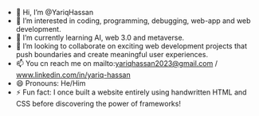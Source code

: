 - 👋 Hi, I’m @YariqHassan
- 👀 I’m interested in coding, programming, debugging, web-app and web development.
- 🌱 I’m currently learning AI, web 3.0 and metaverse. 
- 💞️ I’m looking to collaborate on exciting web development projects that push boundaries and create meaningful user experiences.
- 📫 You cn reach me on mailto:yariqhassan2023@gmail.com / www.linkedin.com/in/yariq-hassan
- 😄 Pronouns: He/Him
- ⚡ Fun fact: I once built a website entirely using handwritten HTML and CSS before discovering the power of frameworks!

<!---
YariqHassan/YariqHassan is a ✨ special ✨ repository because its `README.md` (this file) appears on your GitHub profile.
You can click the Preview link to take a look at your changes.
--->
